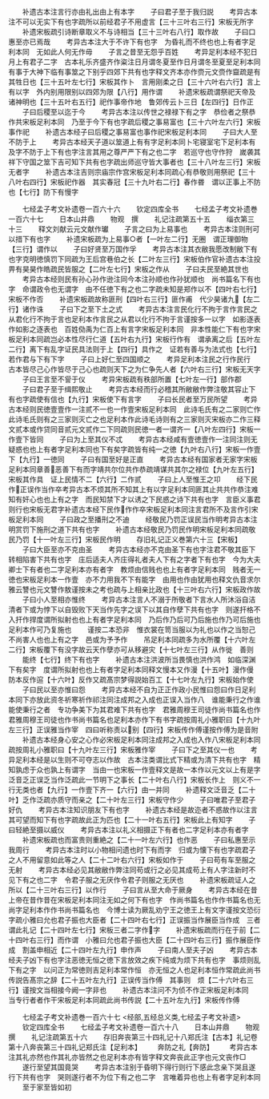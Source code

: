 <!-- { "loadSidebar": true } -->
　　补遗古本注言行亦由礼出由上有本字
　　子曰君子至于我归説
　　考异古本注不可以无实下有也字疏所以前经君子不用虚言【三十三叶右三行】宋板无所字
　　补遗宋板疏引诗断章取义不与诗相当【三十三叶右八行】取作故
　　子曰口惠至亦已焉哉
　　考异古本注大于不许下有也字　为昏礼而不终也也上有者字足利本同　无如此人何无作毋
　　子言之昔至无怨乎百姓
　　考异足利本经不犯日月上有君子二字　古本礼乐齐盛齐作粢注日月谓冬夏至作日月谓冬至夏至足利本同　有事于大神下临有事筮之下别乎四郊下共有也字释文齐本亦作赍元文赍作齍疏是有其牲日也【三十五叶左七行】宋板其作卜　言用刚柔之日【三十六叶右六行】言上有以字　外内别用限别以四郊为限【八行】用作谓
　　补遗宋板疏谓祭祀天帝及诸神明也【三十五叶右五行】祀作事帝作地　鲁郊传云卜三日【左四行】日作正
　　子曰后稷至以迄于今
　　考异古本注以传世之禄禄下有之字　恭俭者之祭恭作共宋板足利本同　乃至于今下有也字疏后稷之事易富也【三十六叶左六行】宋板事作祀
　　补遗古本经子曰后稷之事易富也事作祀宋板足利本同
　　子曰大人至不防于上
　　考异古本经天子道以筮道上有有字足利本同卜宅寝室宅下足利本有及字不防于上下有也字注言其用之尊严严下有之也二字　若巡守也守作狩　嵗袭其祥下守国之筮下吉可知下共有也字疏出师巡守皆大事者也【三十八叶左三行】宋板无者字
　　补遗古本注吉则宗庙宗作宫宋板足利本同疏心有恭敬则用祭祀【三十八叶右四行】宋板祀作器　其实春冠【三十九叶右二行】春作昬　谓以正事上不防　也【七行】防下有慢字



　　七经孟子考文补遗卷一百六十六
　　钦定四库全书
　　七经孟子考文补遗巻一百六十七
　　日本山井鼎
　　物观　撰
　　礼记注疏第五十五
　　缁衣第三十三
　　释文刘献云元文献作瓛
　　子言之曰为上易事也
　　考异古本注则刑可以措下有也字
　　补遗宋板疏为上易事○者【一叶左二行】无圈　谓正理御物【三行】谓作以
　　子曰好贤至万国作孚
　　考异古本注其衣敝我愿改制敝下有也字克明徳慎罚下同疏为王后宫巷伯之长【二叶左三行】宋板伯作官补遗古本注投畀有昊昊作皓疏民皆服之【二叶左七行】宋板之作从
　　子曰夫民至絶其世也
　　考异古本经则民有孙心孙作逊注同今本注孙顺也作孙犹顺也　尚书篇名下有也字　命谓政令也无谓字　由不任徳下有之也二字疏未知是郑作以不【四叶右七行】宋板不作否
　　补遗宋板疏故称匪刑【四叶右三行】匪作甫　代少昊诸九【左二行】诸作诛
　　子曰下之至下土之式
　　考异古本注言民化行不拘于言作言民之从君化行不拘于言也足利本作言民之从君以化行不拘于言谨按多一以字　如影逐表作如影之逐表也　百姓俲禹为仁百上有言字宋板足利本同　非本性能仁下有也字宋板足利本同疏岂必本性尽行仁道【五叶右九行】宋板行作有　谓承离之后【五叶左二行】离下有乱字证民具法则于上【四行】具作之　证若有善与为法式也【七行】若作君与下有下字
　　子曰上好仁至四国顺之
　　考异足利本注民之行作民行　古本皆尽己心作皆尽于己心也疏则天下之为仁争先人者【六叶右三行】宋板无天字
　　子曰王言至不諐于仪
　　考异宋板疏有秩部所置【七叶左一行】部作郡
　　子曰君子至于缉熙敬止
　　考异古本经而行必稽其所敝敝作弊注敬其容止下有也字疏使有信也【九行】宋板使下有言字
　　子曰长民者至万民所望
　　考异古本经则民徳壹壹作一注贰不一也一作壹宋板足利本同　此诗毛氏有之二家则亡作此诗毛氏则有之三家则灭亡之也足利本作此诗毛诗则有之三家则灭宋板亦二作三释文贰本或作贷同音贰元文贰作二下同疏则民徳一者一谓齐一【八叶左四行】宋板一作壹下皆同
　　子曰为上至其仪不忒
　　考异古本经咸有壹徳壹作一注同注则无疑惑也也上有者字足利本同也下有矣字疏皆有纯一之徳【九叶右八行】宋板一作壹下【九行】一徳同
　　子曰有国至好是正直
　　考异古本经有国家者无家字宋板足利本同章善恶善下有而字靖共尔位共作恭疏靖谋共其尔之禄位【九叶左五行】宋板其作具　证上民情不二【六行】二作贰
　　子曰上人至惟王之卭
　　经下民作正误作当作卒考异古本不烦其所不知其上有以字足利本同匪其止共共作恭注难知有奸心也也上有之字　而民知禁下才以诱之下民惑之诗下共有也字　言臣义事君则行也宋板无君字补遗古本经下民作作作卒宋板足利本同注言君所不及言作引宋板足利本同
　　子曰政之至播刑之不迪
　　经敬民乃罚正误民当作明考异古本注明赏罚下施刑之道下共有也字
　　补遗古本经敬民乃罚民作明宋板足利本同疏敬民乃罚【十一叶左三行】宋板民作明
　　存旧礼记正义巻第六十三【宋板】
　　子曰大臣至亦不克由圣
　　考异古本经亦不克由圣下有也字注君不敬其臣下转相陷害下共有也字　庄后适夫人齐庄得礼者夫人下有之字者下有也字　今为大夫卿士下有者也二字足利本亦有者字　教烦由信贱也也上有者字足利本同　贱者无一徳也宋板足利本一作壹　亦不力用我不下有能字　由用也作由犹用也释文仇音求尔雅云讐也元文讐作敖谨按未之考也疏与上相亲比政也【十三叶右六行】宋板政作故
　　子曰小人至相亦惟终
　　考异古本注言人不溺于所敬者下言水人所沐浴自洁清者下或为悖下以自毁败下天当作先字之误下以其自作孽下共有也字　则遂扞格不入扞作捍度谓所拟射也也上有者字足利本同　乃后作乃后可乃后施也作乃可后施也足利本作可乃复施也
　　谨按二本恐非　惟衣裳在笥当服以为礼也以作之当恕己不尚害人也也上有之字　邑或为予予作
　　吊足利本同疏多为水所覆【十六叶左二行】宋板覆下有没字故云天作孽亦可从移避灾【十七叶左三行】从作徙　善则
　　能终【七行】终下有也字
　　补遗古本注洪波所当畏慎也洪作鸿　如临深渊下有矣字　度谓所拟射也也上有者字足利本同释文慢本又作漫【十五叶】漫作僈　防本反作逭【十六叶】反作又疏髙宗梦得説始百工【十七叶左九行】宋板始作使
　　子曰民以至亦惟曰怨
　　考异古本经不自为正正作政小民惟曰怨曰作日足利本同下亦放此资冬祈寒祈作祁注同注成邦之入成也正误入当作八　谁能秉行之作谁能使秉行之者　专功争美下为其君难下共有也字　君雅周穆王司徒作尚书篇名也作君雅周穆王司徒也作书尚书篇名也足利本亦作下有书字疏按周礼小雅职曰【十九叶左三行】正误雅当作宰　四曰听称责以别【四行】宋板传作傅谨按作傅为是音附
　　补遗古本经身心安之心作必宋板足利本同注成邦之入成也入作八宋板足利本同疏按周礼小雅职曰【十九叶左三行】宋板雅作宰
　　子曰下之至其仪一也
　　考异足利本经是以生则不可夺志以作故　古本注类谓比式下精或为清下共有也字　精知孰虑于众也孰上有谓字　当由一也宋板一作壹释文是故一本作以元文以上有是字　泛音乏正误乏当作泛疏此一节明下之事长【二十叶右八行】宋板长作上　则义不一行无类也者【九行】一作壹下齐一【六行】由一并同
　　补遗释文泛音乏【二十叶】乏作泛疏亦质守而亲之【二十叶左三行】宋板守作少
　　子曰唯君子至君子好仇
　　考异古本注知识朋友下有也字
　　补遗古本经是故迩者不惑故作以注言其可望而知下有也字疏故此正为匹也【二十一叶右五行】宋板此上有知字
　　子曰轻絶至摄以威仪
　　考异古本注以礼义相摄正下有者也二字足利本亦有者字
　　补遗宋板疏也而富贵则重絶之【二十一叶左六行】也作恶
　　子曰私惠至示我周行
　　考异古本注时以小物相问遗也时下有而字　归或为懐下有也字疏君子之人不用留意如此等之人【二十二叶右六行】宋板如作于
　　子曰苟有车至服之无射
　　考异古本经必见其敝敝作弊注同苟或行之必见其成苟上有人字注新时不见下有之也二字　令君子服之无厌作令君子则服之无厌也
　　补遗宋板疏证人之所以【二十三叶右三行】以作行
　　子曰言从至大命于厥身
　　考异古本经在昔上帝在昔作昔在宋板足利本同注无如之何下有也字　作尚书篇名也作作书篇名也无尚字足利本作作书尚书篇名也　今博士读为厥乱劝宁王之徳王上有文字谨按文恐衍字疏小雅曰允也君子振也大臣者【二十四叶右七行】正误振当作展臣当作成　三者谓此礼记【二十四叶左七行】宋板三者二字作字
　　补遗宋板疏而行在于前【二十四叶右三行】而作谓　小雅曰允也君子振也大臣【二十四叶右三行】振作展臣作成　割盖申相近【二十四叶左九行】申作声
　　子曰南人至夫子凶
　　考异古本经夫子凶下有也字注恶徳无恒之徳下言放效之疾下纯或为烦下共有也字　事烦则乱下有之字　以问正为常徳则吉足利本常作恒　亦无恒之人也足利本恒作常疏此尚书传説告髙宗之辞【二十五叶左九行】正误传当作傅　其事则　烦【二十六叶右三行】谨按文当相接今阙一字非也
　　补遗古本注问不为侦不作正宋板足利本同　当专行者者作干宋板足利本同疏此尚书传説【二十五叶左九行】宋板传作傅






　　七经孟子考文补遗巻一百六十七
<经部,五经总义类,七经孟子考文补遗>
　　钦定四库全书
　　七经孟子考文补遗卷一百六十八
　　日本山井鼎
　　物观　撰
　　礼记注疏第五十六
　　存旧奔丧第三十四礼记十八郑氏注【古本】礼记卷第十八奔丧第三十四礼记郑氏注【足利本】
　　奔防之礼【奔防】
　　考异古本注其礼亦然也作其礼亦皆然之也足利本亦有皆字释文奔丧此正字也元文丧作□
　　遂行至望其国竟哭
　　考异古本注别于昏明下得行则行下感此念亲下哭且遂行下共有也字　哭则遂行者不为位下有之也二字　言唯着异也也上有者字足利本同
　　至于家至皆如初
